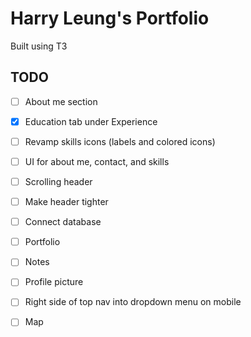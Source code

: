 # Harry Leung's Portfolio

Built using T3

## TODO

- [ ] About me section
- [x] Education tab under Experience
- [ ] Revamp skills icons (labels and colored icons)
- [ ] UI for about me, contact, and skills
- [ ] Scrolling header
- [ ] Make header tighter

- [ ] Connect database
- [ ] Portfolio
- [ ] Notes
- [ ] Profile picture
- [ ] Right side of top nav into dropdown menu on mobile
- [ ] Map

